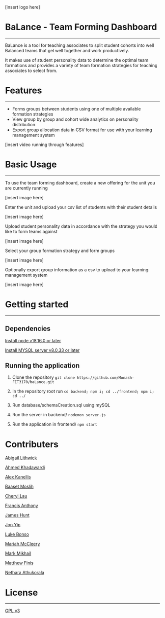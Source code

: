 [insert logo here]

# BaLance - Team Forming Dashboard

---

BaLance is a tool for teaching associates to split student cohorts into well Balanced teams that gel well together and work productively.

It makes use of student personality data to determine the optimal team formations and provides a variety of team
formation strategies for teaching associates to select from.

# Features

---

* Forms groups between students using one of multiple available formation strategies
* View group by group and cohort wide analytics on personality distribution
* Export group allocation data in CSV format for use with your learning management system

[insert video running through features]


# Basic Usage

---

To use the team forming dashboard, create a new offering for the unit you are currently running

[insert image here]

Enter the unit and upload your csv list of students with their student details

[insert image here]

Upload student personality data in accordance with the strategy you would like to form teams
against

[insert image here]

Select your group formation strategy and form groups

[insert image here]

Optionally export group information as a csv to upload to your learning management system

[insert image here]

# Getting started

---

## Dependencies

[Install node v18.16.0 or later](https://nodejs.org/en/download/package-manager)

[Install MYSQL server v8.0.33 or later](https://dev.mysql.com/downloads/mysql/) 


## Running the application

1. Clone the repository `git clone https://github.com/Monash-FIT3170/baLance.git`

2. In the repository root run `cd backend; npm i; cd ../frontend; npm i; cd ../`

3. Run database/schemaCreation.sql using mySQL

4. Run the server in backend/ `nodemon server.js`

5. Run the application in frontend/ `npm start`

# Contributers

[Abigail Lithwick](https://github.com/abigail-rose)

[Ahmed Khadawardi]()

[Alex Kanellis](https://github.com/akanel15)

[Baaset Moslih](https://github.com/AbBaSaMo)

[Cheryl Lau](https://github.com/clau-0016)

[Francis Anthony](https://github.com/francisanthony17)

[James Hunt](https://github.com/jhun0012)

[Jon Yip](https://github.com/jon65)

[Luke Bonso](https://github.com/lbon0008)

[Mariah McCleery](https://github.com/MariahMcCleery)

[Mark Mikhail](https://github.com/Mark-Mikhail)

[Matthew Finis](https://github.com/mfin0008)

[Nethara Athukorala](https://github.com/nath0002)

# License

---

[GPL v3](https://www.gnu.org/licenses/quick-guide-gplv3.html)


